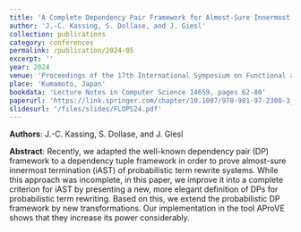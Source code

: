 ```yaml
---
title: 'A Complete Dependency Pair Framework for Almost-Sure Innermost Termination of Probabilistic Term Rewriting'
author: 'J.-C. Kassing, S. Dollase, and J. Giesl'
collection: publications
category: conferences
permalink: /publication/2024-05
excerpt: ''
year: 2024
venue: 'Proceedings of the 17th International Symposium on Functional and Logic Programming (FLOPS 2024)'
place: 'Kumamoto, Japan'
bookdata: 'Lecture Notes in Computer Science 14659, pages 62-80'
paperurl: 'https://link.springer.com/chapter/10.1007/978-981-97-2300-3_4'
slidesurl: '/files/slides/FLOPS24.pdf'
---
```


**Authors**: J.-C. Kassing, S. Dollase, and J. Giesl

**Abstract**:
Recently, we adapted the well-known dependency pair (DP) framework to a dependency tuple framework in order to prove almost-sure innermost termination (iAST) of probabilistic term rewrite systems. While this approach was incomplete, in this paper, we improve it into a complete criterion for iAST by presenting a new, more elegant definition of DPs for probabilistic term rewriting. Based on this, we extend the probabilistic DP framework by new transformations. Our implementation in the tool AProVE shows that they increase its power considerably.